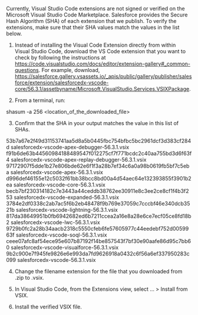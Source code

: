 Currently, Visual Studio Code extensions are not signed or verified on the
Microsoft Visual Studio Code Marketplace. Salesforce provides the Secure Hash
Algorithm (SHA) of each extension that we publish. To verify the extensions,
make sure that their SHA values match the values in the list below.

1. Instead of installing the Visual Code Extension directly from within Visual
   Studio Code, download the VS Code extension that you want to check by
   following the instructions at
   https://code.visualstudio.com/docs/editor/extension-gallery#_common-questions.
   For example, download,
   https://salesforce.gallery.vsassets.io/_apis/public/gallery/publisher/salesforce/extension/salesforcedx-vscode-core/56.3.1/assetbyname/Microsoft.VisualStudio.Services.VSIXPackage.

2. From a terminal, run:

shasum -a 256 <location_of_the_downloaded_file>

3. Confirm that the SHA in your output matches the value in this list of SHAs.

53b7a67e2f49d31153741aa5d8a5b0445fbc754bfbc5bc2961dcf3d383cf284d  salesforcedx-vscode-apex-debugger-56.3.1.vsix
f91b6de63b44560984188489547f012275cf7f771bcdc2c40aa755bd3d6f63f4  salesforcedx-vscode-apex-replay-debugger-56.3.1.vsix
97172907f5dde1b27e806bde62e6f1f3a28b7ef34c6a0a98b0619fb5bf7c5eba  salesforcedx-vscode-apex-56.3.1.vsix
d996def46155e12c5032f61bb38bcc8bd00a4d54aec64e132393855f3901b2ea  salesforcedx-vscode-core-56.3.1.vsix
becb7bf230314182c7e3443a44ceddb38762ee30911e8c3ee2ce8cf1f4b3f253  salesforcedx-vscode-expanded-56.3.1.vsix
3784e2df0338c2ab7ac5f6b2eb48478f9b769e37059c7cccbf46e340dcb3521b  salesforcedx-vscode-lightning-56.3.1.vsix
817da38649951b0fb6942682ed6b7211ccea2a16e8a28e6ce7ecf05ce8fd18b2  salesforcedx-vscode-lwc-56.3.1.vsix
9729b0fc2a28b34aacb2318c5550cfeb6fe57605977c44eedebf752d0059963f  salesforcedx-vscode-soql-56.3.1.vsix
ceee07afc8af54ece95e607b87192f14be857543f7bf30e90aafe86d95c7bb60  salesforcedx-vscode-visualforce-56.3.1.vsix
9b2c900e7f945fe9826e6e993da7fd9626918a0432c6f56a6ef337950283c099  salesforcedx-vscode-56.3.1.vsix


4. Change the filename extension for the file that you downloaded from .zip to
.vsix.

5. In Visual Studio Code, from the Extensions view, select ... > Install from
VSIX.

6. Install the verified VSIX file.


